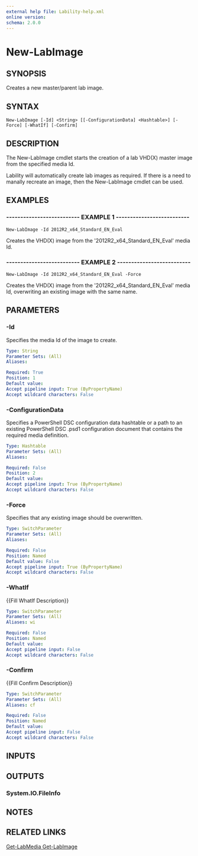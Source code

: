 ```yaml
---
external help file: Lability-help.xml
online version: 
schema: 2.0.0
---
```


# New-LabImage
## SYNOPSIS
Creates a new master/parent lab image.

## SYNTAX

```
New-LabImage [-Id] <String> [[-ConfigurationData] <Hashtable>] [-Force] [-WhatIf] [-Confirm]
```

## DESCRIPTION
The New-LabImage cmdlet starts the creation of a lab VHD(X) master image from the specified media Id.

Lability will automatically create lab images as required.
If there is a need to manally recreate an image,
then the New-LabImage cmdlet can be used.

## EXAMPLES

### -------------------------- EXAMPLE 1 --------------------------
```
New-LabImage -Id 2012R2_x64_Standard_EN_Eval
```

Creates the VHD(X) image from the '2012R2_x64_Standard_EN_Eval' media Id.

### -------------------------- EXAMPLE 2 --------------------------
```
New-LabImage -Id 2012R2_x64_Standard_EN_Eval -Force
```

Creates the VHD(X) image from the '2012R2_x64_Standard_EN_Eval' media Id, overwriting an existing image with the same name.

## PARAMETERS

### -Id
Specifies the media Id of the image to create.

```yaml
Type: String
Parameter Sets: (All)
Aliases: 

Required: True
Position: 1
Default value: 
Accept pipeline input: True (ByPropertyName)
Accept wildcard characters: False
```

### -ConfigurationData
Specifies a PowerShell DSC configuration data hashtable or a path to an existing PowerShell DSC .psd1
configuration document that contains the required media definition.

```yaml
Type: Hashtable
Parameter Sets: (All)
Aliases: 

Required: False
Position: 2
Default value: 
Accept pipeline input: True (ByPropertyName)
Accept wildcard characters: False
```

### -Force
Specifies that any existing image should be overwritten.

```yaml
Type: SwitchParameter
Parameter Sets: (All)
Aliases: 

Required: False
Position: Named
Default value: False
Accept pipeline input: True (ByPropertyName)
Accept wildcard characters: False
```

### -WhatIf
{{Fill WhatIf Description}}

```yaml
Type: SwitchParameter
Parameter Sets: (All)
Aliases: wi

Required: False
Position: Named
Default value: 
Accept pipeline input: False
Accept wildcard characters: False
```

### -Confirm
{{Fill Confirm Description}}

```yaml
Type: SwitchParameter
Parameter Sets: (All)
Aliases: cf

Required: False
Position: Named
Default value: 
Accept pipeline input: False
Accept wildcard characters: False
```

## INPUTS

## OUTPUTS

### System.IO.FileInfo

## NOTES

## RELATED LINKS

[Get-LabMedia
Get-LabImage]()


